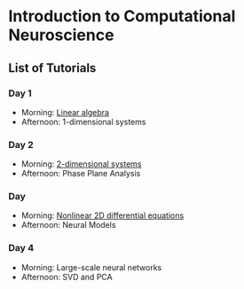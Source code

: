 # Introduction to Computational Neuroscience


## List of Tutorials


### Day 1

- Morning: [Linear algebra](https://colab.research.google.com/drive/1N6bhVuEH1toCFQopmJ4x9yLXr6k-4l5X?usp=sharing)
- Afternoon: 1-dimensional systems

### Day 2

- Morning: [2-dimensional systems](https://colab.research.google.com/drive/1s3wxVc4zPe708eAUTHdivhShfjIszqLK?usp=sharing)
- Afternoon: Phase Plane Analysis


### Day 

- Morning:  [Nonlinear 2D differential equations](https://colab.research.google.com/drive/1LZ-oCGw7xN27XzTHM6MRoamwH6JgYLXK?usp=sharing)
- Afternoon: Neural Models


### Day 4

- Morning: Large-scale neural networks
- Afternoon: SVD and PCA

